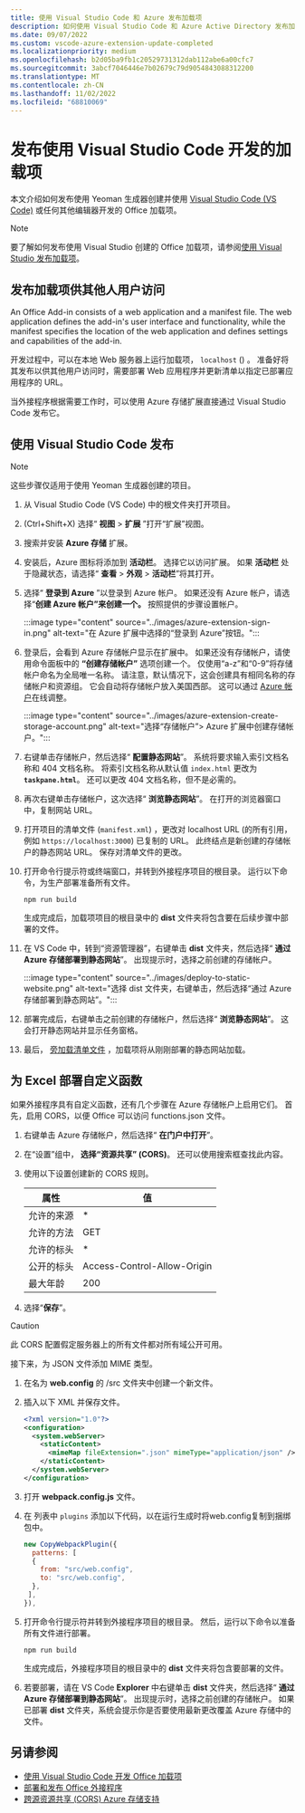 ```yaml
---
title: 使用 Visual Studio Code 和 Azure 发布加载项
description: 如何使用 Visual Studio Code 和 Azure Active Directory 发布加载项
ms.date: 09/07/2022
ms.custom: vscode-azure-extension-update-completed
ms.localizationpriority: medium
ms.openlocfilehash: b2d05ba9fb1c20529731312dab112abe6a00cfc7
ms.sourcegitcommit: 3abcf7046446e7b02679c79d9054843088312200
ms.translationtype: MT
ms.contentlocale: zh-CN
ms.lasthandoff: 11/02/2022
ms.locfileid: "68810069"
---
```

# <a name="publish-an-add-in-developed-with-visual-studio-code"></a>发布使用 Visual Studio Code 开发的加载项

本文介绍如何发布使用 Yeoman 生成器创建并使用 [Visual Studio Code (VS Code)](https://code.visualstudio.com) 或任何其他编辑器开发的 Office 加载项。

> [!NOTE]
> 要了解如何发布使用 Visual Studio 创建的 Office 加载项，请参阅[使用 Visual Studio 发布加载项](package-your-add-in-using-visual-studio.md)。

## <a name="publishing-an-add-in-for-other-users-to-access"></a>发布加载项供其他人用户访问

An Office Add-in consists of a web application and a manifest file. The web application defines the add-in's user interface and functionality, while the manifest specifies the location of the web application and defines settings and capabilities of the add-in.

开发过程中，可以在本地 Web 服务器上运行加载项， `localhost` () 。 准备好将其发布以供其他用户访问时，需要部署 Web 应用程序并更新清单以指定已部署应用程序的 URL。

当外接程序根据需要工作时，可以使用 Azure 存储扩展直接通过 Visual Studio Code 发布它。

## <a name="using-visual-studio-code-to-publish"></a>使用 Visual Studio Code 发布

>[!NOTE]
> 这些步骤仅适用于使用 Yeoman 生成器创建的项目。

1. 从 Visual Studio Code (VS Code) 中的根文件夹打开项目。
1.  (Ctrl+Shift+X) 选择“ **视图** > **扩展** ”打开“扩展”视图。
1. 搜索并安装 **Azure 存储** 扩展。
1. 安装后，Azure 图标将添加到 **活动栏**。 选择它以访问扩展。 如果 **活动栏** 处于隐藏状态，请选择“ **查看** > **外观** > **活动栏**”将其打开。
1. 选择“ **登录到 Azure** ”以登录到 Azure 帐户。 如果还没有 Azure 帐户，请选择“**创建 Azure 帐户”来创建一个。** 按照提供的步骤设置帐户。

    :::image type="content" source="../images/azure-extension-sign-in.png" alt-text="在 Azure 扩展中选择的“登录到 Azure”按钮。":::

1. 登录后，会看到 Azure 存储帐户显示在扩展中。 如果还没有存储帐户，请使用命令面板中的 **“创建存储帐户”** 选项创建一个。 仅使用“a-z”和“0-9”将存储帐户命名为全局唯一名称。 请注意，默认情况下，这会创建具有相同名称的存储帐户和资源组。 它会自动将存储帐户放入美国西部。 这可以通过 [Azure 帐户](https://portal.azure.com/)在线调整。

    :::image type="content" source="../images/azure-extension-create-storage-account.png" alt-text="选择“存储帐户”> Azure 扩展中创建存储帐户。":::

1. 右键单击存储帐户，然后选择“ **配置静态网站**”。 系统将要求输入索引文档名称和 404 文档名称。 将索引文档名称从默认值 `index.html` 更改为 **`taskpane.html`**。 还可以更改 404 文档名称，但不是必需的。
1. 再次右键单击存储帐户，这次选择“ **浏览静态网站**”。 在打开的浏览器窗口中，复制网站 URL。
1. 打开项目的清单文件 (`manifest.xml`) ，更改对 localhost URL (的所有引用，例如 `https://localhost:3000`) 已复制的 URL。 此终结点是新创建的存储帐户的静态网站 URL。 保存对清单文件的更改。
1. 打开命令行提示符或终端窗口，并转到外接程序项目的根目录。 运行以下命令，为生产部署准备所有文件。

    ```command&nbsp;line
    npm run build
    ```

    生成完成后，加载项项目的根目录中的 **dist** 文件夹将包含要在后续步骤中部署的文件。

1. 在 VS Code 中，转到“资源管理器”，右键单击 **dist** 文件夹，然后选择“ **通过 Azure 存储部署到静态网站**”。 出现提示时，选择之前创建的存储帐户。

    :::image type="content" source="../images/deploy-to-static-website.png" alt-text="选择 dist 文件夹，右键单击，然后选择“通过 Azure 存储部署到静态网站”。":::

1. 部署完成后，右键单击之前创建的存储帐户，然后选择“ **浏览静态网站**”。 这会打开静态网站并显示任务窗格。

1. 最后， [旁加载清单文件](../testing/sideload-office-add-ins-for-testing.md) ，加载项将从刚刚部署的静态网站加载。

## <a name="deploy-custom-functions-for-excel"></a>为 Excel 部署自定义函数

如果外接程序具有自定义函数，还有几个步骤在 Azure 存储帐户上启用它们。 首先，启用 CORS，以便 Office 可以访问 functions.json 文件。

1. 右键单击 Azure 存储帐户，然后选择“ **在门户中打开**”。
1. 在“设置”组中， **选择“资源共享” (CORS)**。 还可以使用搜索框查找此内容。
1. 使用以下设置创建新的 CORS 规则。

    |属性        |值                        |
    |----------------|-----------------------------|
    |允许的来源 | \*                          |
    |允许的方法 | GET                         |
    |允许的标头 | \*                          |
    |公开的标头 | Access-Control-Allow-Origin |
    |最大年龄         | 200                         |

1. 选择“**保存**”。

> [!CAUTION]
> 此 CORS 配置假定服务器上的所有文件都对所有域公开可用。  

接下来，为 JSON 文件添加 MIME 类型。

1. 在名为 **web.config** 的 /src 文件夹中创建一个新文件。
1. 插入以下 XML 并保存文件。

    ```xml
    <?xml version="1.0"?>
    <configuration>
      <system.webServer>
        <staticContent>
          <mimeMap fileExtension=".json" mimeType="application/json" />
        </staticContent>
      </system.webServer>
    </configuration> 
    ```

1. 打开 **webpack.config.js** 文件。
1. 在 列表中 `plugins` 添加以下代码，以在运行生成时将web.config复制到捆绑包中。

    ```javascript
    new CopyWebpackPlugin({
      patterns: [
      {
        from: "src/web.config",
        to: "src/web.config",
      },
     ],
    }),
    ```

1. 打开命令行提示符并转到外接程序项目的根目录。 然后，运行以下命令以准备所有文件进行部署。

    ```command&nbsp;line
    npm run build
    ```

    生成完成后，外接程序项目的根目录中的 **dist** 文件夹将包含要部署的文件。

1. 若要部署，请在 VS Code **Explorer** 中右键单击 **dist** 文件夹，然后选择“ **通过 Azure 存储部署到静态网站**”。 出现提示时，选择之前创建的存储帐户。 如果已部署 **dist** 文件夹，系统会提示你是否要使用最新更改覆盖 Azure 存储中的文件。

## <a name="see-also"></a>另请参阅

- [使用 Visual Studio Code 开发 Office 加载项](../develop/develop-add-ins-vscode.md)
- [部署和发布 Office 外接程序](../publish/publish.md)
- [跨源资源共享 (CORS) Azure 存储支持](/rest/api/storageservices/cross-origin-resource-sharing--cors--support-for-the-azure-storage-services)
